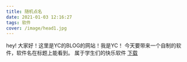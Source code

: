 ```yaml
---
title: 随机点名
date: 2021-01-03 12:16:27
tags: 软件
cover: /image/head1.jpg
---
```


hey! 大家好！这里是YC的BLOG的网站！我是YC！
今天要带来一个自制的软件，软件名在标题上能看到。
属于学生们的快乐软件
[下载](https://gitee.com/luyanei/SJDM)